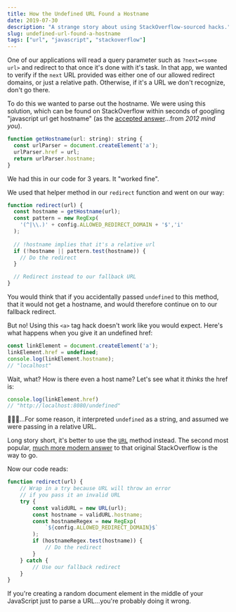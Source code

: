 ```yaml
---
title: How the Undefined URL Found a Hostname
date: 2019-07-30
description: "A strange story about using StackOverflow-sourced hacks."
slug: undefined-url-found-a-hostname
tags: ["url", "javascript", "stackoverflow"]
---
```


One of our applications will read a query parameter such as `?next=<some url>` and redirect to that once it's done with it's task. In that app, we wanted to verify if the `next` URL provided was either one of our allowed redirect domains, or just a relative path. Otherwise, if it's a URL we don't recognize, don't go there. 

To do this we wanted to parse out the hostname. We were using this solution, which can be found on StackOverflow within seconds of googling "javascript url get hostname" (as the [accepted answer](https://stackoverflow.com/a/736970/11294434)...from _2012 mind you_).

```js
function getHostname(url: string): string {
  const urlParser = document.createElement('a');
  urlParser.href = url;
  return urlParser.hostname;
}
```

We had this in our code for 3 years. It "worked fine". 

We used that helper method in our `redirect` function and went on our way:

```js
function redirect(url) {
  const hostname = getHostname(url);
  const pattern = new RegExp(
    '(^|\\.)' + config.ALLOWED_REDIRECT_DOMAIN + '$','i'
  );
  
  // !hostname implies that it's a relative url
  if (!hostname || pattern.test(hostname)) {
    // Do the redirect
  }  

  // Redirect instead to our fallback URL
}
```

You would think that if you accidentally passed `undefined` to this method, that it would not get a hostname, and would therefore continue on to our fallback redirect. 

But no! Using this `<a>` tag hack doesn't work like you would expect. Here's what happens when you give it an undefined href:
```js
const linkElement = document.createElement('a');
linkElement.href = undefined;
console.log(linkElement.hostname);
// "localhost"
```

Wait, what? How is there even a host name? Let's see what it _thinks_ the href is:
```js
console.log(linkElement.href)
// "http://localhost:8080/undefined"
```

🤦🏻‍♀️...For some reason, it interpreted `undefined` as a string, and assumed we were passing in a relative URL. 


Long story short, it's better to use the [`URL`](https://developer.mozilla.org/en-US/docs/Web/API/URL/URL) method instead. The second most popular, [much more modern answer](https://stackoverflow.com/a/24006120/11294434) to that original StackOverflow is the way to go. 

Now our code reads:
```js
function redirect(url) {
    // Wrap in a try because URL will throw an error
    // if you pass it an invalid URL
    try {
        const validURL = new URL(url);
        const hostname = validURL.hostname;
        const hostnameRegex = new RegExp(
            `${config.ALLOWED_REDIRECT_DOMAIN}$`
        );
        if (hostnameRegex.test(hostname)) {
            // Do the redirect
        }
    } catch {
        // Use our fallback redirect
    }
}
```

If you're creating a random document element in the middle of your JavaScript just to parse a URL...you're probably doing it wrong. 
